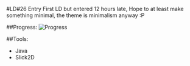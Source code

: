 #LD#26 Entry
First LD but entered 12 hours late, Hope to at least make something minimal, the theme is minimalism anyway :P

##Progress:
![Progress](https://raw.github.com/Jackyjjc/LD26_Entry/master/screenshot.png)

##Tools:
* Java
* Slick2D
